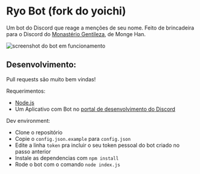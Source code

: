 # Ryo Bot (fork do yoichi)
Um bot do Discord que reage a menções de seu nome. Feito de brincadeira para o Discord do [Monastério Gentileza](https://discord.gg/cyWp3KEwtc), de Monge Han.

![screenshot do bot em funcionamento](https://user-images.githubusercontent.com/23201434/111733997-ef1b2d00-8857-11eb-85e9-3550ddc9c4cf.png)

## Desenvolvimento:
Pull requests são muito bem vindas!

Requerimentos:
- [Node.js](https://nodejs.org/)
- Um Aplicativo com Bot no [portal de desenvolvimento do Discord](https://discord.com/developers/applications)

Dev environment:
- Clone o repositório
- Copie o `config.json.example` para `config.json`
- Edite a linha `token` pra incluir o seu token pessoal do bot criado no passo anterior
- Instale as dependencias com `npm install`
- Rode o bot com o comando `node index.js`
